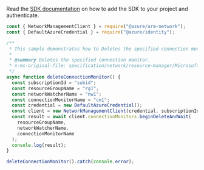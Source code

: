 Read the [SDK documentation](https://github.com/Azure/azure-sdk-for-js/blob/%40azure%2Farm-network_28.0.0/sdk/network/arm-network/README.md) on how to add the SDK to your project and authenticate.

```javascript
const { NetworkManagementClient } = require("@azure/arm-network");
const { DefaultAzureCredential } = require("@azure/identity");

/**
 * This sample demonstrates how to Deletes the specified connection monitor.
 *
 * @summary Deletes the specified connection monitor.
 * x-ms-original-file: specification/network/resource-manager/Microsoft.Network/stable/2021-08-01/examples/NetworkWatcherConnectionMonitorDelete.json
 */
async function deleteConnectionMonitor() {
  const subscriptionId = "subid";
  const resourceGroupName = "rg1";
  const networkWatcherName = "nw1";
  const connectionMonitorName = "cm1";
  const credential = new DefaultAzureCredential();
  const client = new NetworkManagementClient(credential, subscriptionId);
  const result = await client.connectionMonitors.beginDeleteAndWait(
    resourceGroupName,
    networkWatcherName,
    connectionMonitorName
  );
  console.log(result);
}

deleteConnectionMonitor().catch(console.error);
```
